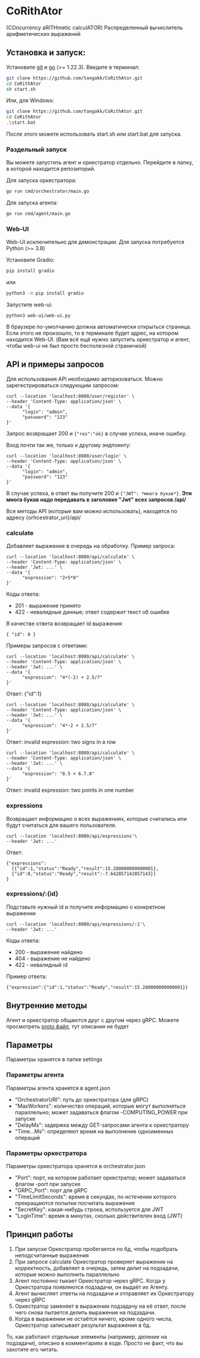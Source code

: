 # CoRithAtor
(COncurrency aRITHmetic calculATOR)
Распределенный вычислитель арифметических выражений

## Установка и запуск:
Установите [git](https://git-scm.com/downloads) и [go](https://go.dev/dl/) (>= 1.22.3). Введите в терминал:
```bash
git clone https://github.com/tangakk/CoRithAtor.git
cd CoRithAtor
sh start.sh
```
Или, для Windows:
```bash
git clone https://github.com/tangakk/CoRithAtor.git
cd CoRithAtor
.\start.bat
```
После этого можете использовать start.sh или start.bat для запуска.

### Раздельный запуск

Вы можете запустить агент и оркестратор отдельно. Перейдите в папку, в которой находится репозиторий.

Для запуска оркестратора:
```bash
go run cmd/orchestrator/main.go
```
Для запуска агента:
```bash
go run cmd/agent/main.go
```

### Web-UI
Web-UI исключительно для демонстрации. Для запуска потребуется Python (>= 3.8)

Установите Gradio:
```bash
pip install gradio
```
или
```bash 
python3 -m pip install gradio
```
Запустите web-ui:
```
python3 web-ui/web-ui.py
```
В браузере по-умолчанию должна автоматически открыться страница. Если этого не произошло, то в терминале будет адрес, на котором находится Web-UI.
(Вам всё ещё нужно запустить оркестратор и агент, чтобы web-ui не был просто бесполезной страничкой)

## API и примеры запросов
Для использования API необходимо авторизоваться. Можно зарегестрироваться следующим запросом:
```
curl --location 'localhost:8080/user/register' \
--header 'Content-Type: application/json' \
--data '{
      "login": "admin",
      "password": "123"
}'
```
Запрос возвращает 200 и `{"res":"ok}` в случае успеха, иначе ошибку.

<!-- -->

Вход почти так же, только к другому эндпоинту:
```
curl --location 'localhost:8080/user/login' \
--header 'Content-Type: application/json' \
--data '{
      "login": "admin",
      "password": "123"
}'
```
В случае успеха, в ответ вы получите 200 и `{"JWT": *многа букав*}`. __Эти многа букав надо передавать в заголовке "Jwt" всех запросов /api/__

<!-- -->

Все методы API (которые вам можно использовать), находятся по адресу {orhcestrator_uri}/api/
### calculate
Добавляет выражение в очередь на обработку. Пример запроса:
```
curl --location 'localhost:8080/api/calculate' \
--header 'Content-Type: application/json' \
--header 'Jwt: ...' \
--data '{
      "expression": "2+5*8"
}'
```
Коды ответа:
- 201 - выражение принято
- 422 - невалидные данные; ответ содержит текст об ошибке

<!-- -->


В качестве ответа возвращает id выражения:
```
{ "id": 0 }
```
Примеры запросов с ответами:
```
curl --location 'localhost:8080/api/calculate' \
--header 'Content-Type: application/json' \
--header 'Jwt: ...' \
--data '{
      "expression": "4*(-2) + 2.5/7"
}'
```
Ответ:
{"id":1}
```
curl --location 'localhost:8080/api/calculate' \
--header 'Content-Type: application/json' \
--header 'Jwt: ...' \
--data '{
      "expression": "4*-2 + 2.5/7"
}'
```
Ответ: 
invalid expression: two signs in a row
```
curl --location 'localhost:8080/api/calculate' \
--header 'Content-Type: application/json' \
--header 'Jwt: ...' \
--data '{
      "expression": "8.5 + 6.7.8"
}'
```
Ответ:
invalid expression: two points in one number
### expressions
Возвращает информацию о всех выражениях, которые считались или будут считаться для вашего пользователя.
```
curl --location 'localhost:8080/api/expressions'\
--header 'Jwt: ...'
```
Ответ:
```
{"expressions":
  [{"id":1,"status":"Ready","result":15.280000000000001},
  {"id":0,"status":"Ready","result":-7.642857142857143}]
}
```
### expressions/:{id}
Подставьте нужный id и получите информацию о конкретном выражении
```
curl --location 'localhost:8080/api/expressions/:1'\
--header 'Jwt: ...' 
```
Коды ответа:
- 200 - выражение найдено
- 404 - выражение не найдено
- 422 - невалидный id

<!-- -->

Пример ответа:
```
{"expression":{"id":1,"status":"Ready","result":15.280000000000001}}
```
## Внутренние методы
Агент и оркестратор общаются друг с другом через gRPC. Можете просмотреть [proto файл](proto/internal.proto), тут описания не будет

<!-- -->

## Параметры
Параметры хранятся в папке settings
### Параметры агента
Параметры агента хранятся в agent.json
- "OrchestratorURI": путь до оркестратора (для gRPC)
- "MaxWorkers": количество операций, которые могут выполняться параллельно; может задаваться флагом -COMPUTING_POWER при запуске
- "DelayMs": задержка между GET-запросами агента к оркестратору
- "Time...Ms": определяют время на выполнение одноименных операций
### Параметры оркестратора
Параметры оркестратора хранятся в orchestrator.json
- "Port": порт, на котором работает оркестратор; может задаваться флагом -port при запуске
- "GRPC_Port": порт для gRPC
- "TimeLimitSeconds": время в секундах, по истечении которого прекращаются попытки посчитать выражение
- "SecretKey": какая-нибудь строка, используется для JWT
- "LoginTime": время в минутах, сколько действителен вход (JWT)
## Принцип работы
1) При запуске Оркестратор пробегается по бд, чтобы подобрать неподсчитанные выражения
2) При запросе calculate Оркестратор проверяет выражение на корректность, добавляет в очередь, затем делит на подзадачи, которые можно выполнить параллельно
3) Агент постоянно тыкает Оркестратор через gRPC. Когда у Оркестратора появляются подзадачи, он выдаёт их Агенту.
4) Агент вычисляет ответы на подзадачи и отправляет их Оркестратору через gRPC
5) Оркестратор заменяет в выражении подзадачу на её ответ, после чего снова пытается делить выражение на подзадачи.
6) Когда в выражении не остаётся ничего, кроме одного числа, Оркестратор записывает результат выражения в бд.

<!-- -->

То, как работают отдельные элементы (например, деление на подзадачи), описано в комментариях в коде. Просто не факт, что вы захотите его читать.
